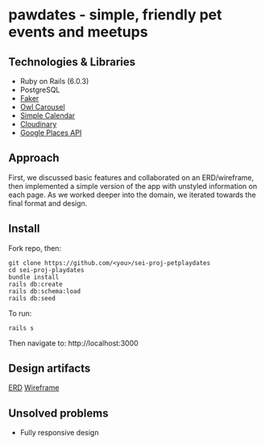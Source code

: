 # pawdates - simple, friendly pet events and meetups

## Technologies & Libraries
- Ruby on Rails (6.0.3)
- PostgreSQL
- [Faker](https://github.com/faker-ruby/faker.git)
- [Owl Carousel](https://github.com/OwlCarousel2/OwlCarousel2)
- [Simple Calendar](https://github.com/excid3/simple_calendar)
- [Cloudinary](https://cloudinary.com/)
- [Google Places API](https://developers.google.com/places/web-service/intro)

## Approach
First, we discussed basic features and collaborated on an ERD/wireframe, then implemented a simple version of the app with unstyled information on each page. As we worked deeper into the domain, we iterated towards the final format and design.

## Install
Fork repo, then:
```
git clone https://github.com/<you>/sei-proj-petplaydates
cd sei-proj-playdates
bundle install
rails db:create
rails db:schema:load
rails db:seed
```
To run:
```
rails s
```
Then navigate to:
http://localhost:3000

## Design artifacts
[ERD](https://github.com/dyanawu/sei-proj-petplaydates/blob/master/docs/pawdates_erd.png)
[Wireframe](https://github.com/dyanawu/sei-proj-petplaydates/blob/master/docs/pawdates_wireframe.pdf)

## Unsolved problems
- Fully responsive design
